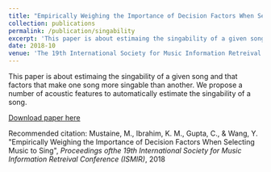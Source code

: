 ```yaml
---
title: "Empirically Weighing the Importance of Decision Factors When Selecting Music to Sing"
collection: publications
permalink: /publication/singability
excerpt: 'This paper is about estimaing the singability of a given song and that factors that make one song more singable than another. We propose a number of acoustic features to automatically estimate the singability of a song'
date: 2018-10
venue: 'The 19th International Society for Music Information Retreival Conference (ISMIR), 2018'
---
```

This paper is about estimaing the singability of a given song and that factors that make one song more singable than another. We propose a number of acoustic features to automatically estimate the singability of a song.

[Download paper here](http://karimmibrahim.github.io/files/2018-10-01-singability.pdf)

Recommended citation: 
Mustaine, M.,  Ibrahim, K. M., Gupta, C., & Wang, Y. "Empirically Weighing the Importance of Decision Factors When Selecting Music to Sing", <i>Proceedings ofthe 19th International Society for Music Information Retreival Conference (ISMIR)</i>, 2018
